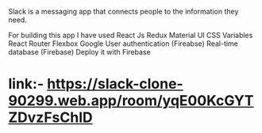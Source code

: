 Slack is a messaging app that connects people to the information they need.

For building this app I have used
React Js
Redux
Material UI
CSS Variables
React Router
Flexbox
Google User authentication (Fireabse)
Real-time database (Firebase)
Deploy it with Firebase




# link:- https://slack-clone-90299.web.app/room/yqE00KcGYTZDvzFsChlD

